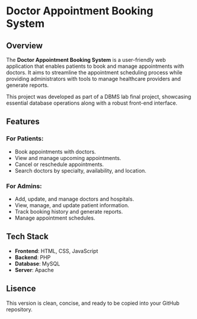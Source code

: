 # Doctor Appointment Booking System

## Overview
The **Doctor Appointment Booking System** is a user-friendly web application that enables patients to book and manage appointments with doctors. It aims to streamline the appointment scheduling process while providing administrators with tools to manage healthcare providers and generate reports. 

This project was developed as part of a DBMS lab final project, showcasing essential database operations along with a robust front-end interface.

## Features

### For Patients:
- Book appointments with doctors.
- View and manage upcoming appointments.
- Cancel or reschedule appointments.
- Search doctors by specialty, availability, and location.

### For Admins:
- Add, update, and manage doctors and hospitals.
- View, manage, and update patient information.
- Track booking history and generate reports.
- Manage appointment schedules.

## Tech Stack
- **Frontend**: HTML, CSS, JavaScript
- **Backend**: PHP
- **Database**: MySQL
- **Server**: Apache


## Lisence
This version is clean, concise, and ready to be copied into your GitHub repository.
